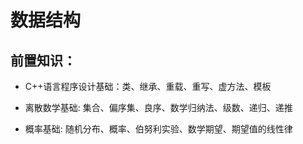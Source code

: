 # 数据结构

## 前置知识：

- C++语言程序设计基础：类、继承、重载、重写、虚方法、模板

- 离散数学基础: 集合、偏序集、良序、数学归纳法、级数、递归、递推

- 概率基础: 随机分布、概率、伯努利实验、数学期望、期望值的线性律

